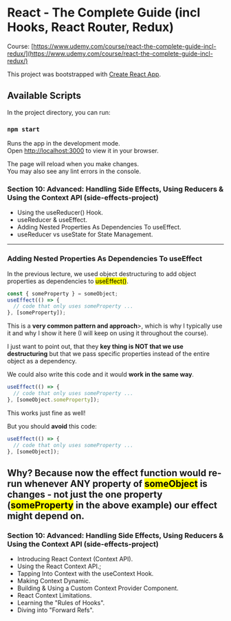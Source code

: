 # React - The Complete Guide (incl Hooks, React Router, Redux)
Course: [https://www.udemy.com/course/react-the-complete-guide-incl-redux/](https://www.udemy.com/course/react-the-complete-guide-incl-redux/)

This project was bootstrapped with [Create React App](https://github.com/facebook/create-react-app).

## Available Scripts

In the project directory, you can run:

### `npm start`

Runs the app in the development mode.\
Open [http://localhost:3000](http://localhost:3000) to view it in your browser.

The page will reload when you make changes.\
You may also see any lint errors in the console.

### Section 10: Advanced: Handling Side Effects, Using Reducers & Using the Context API (side-effects-project)
- Using the useReducer() Hook.
- useReducer & useEffect.
- Adding Nested Properties As Dependencies To useEffect.
- useReducer vs useState for State Management.
---

### Adding Nested Properties As Dependencies To useEffect
In the previous lecture, we used object destructuring to add object properties as dependencies to <mark>useEffect()</mark>.
```javascript
const { someProperty } = someObject;
useEffect(() => {
  // code that only uses someProperty ...
}, [someProperty]);
```
<p>
This is a <b>very common pattern and approach</b>>, which is why I typically use it and why I show it here (I will keep on using it throughout the course).
</p>
<p>
I just want to point out, that they <b>key thing is NOT that we use destructuring</b> but that we pass specific properties instead of the entire object as a dependency.
</p>
We could also write this code and it would <b>work in the same way</b>.

```javascript
useEffect(() => {
  // code that only uses someProperty ...
}, [someObject.someProperty]);
```
This works just fine as well!

But you should **avoid** this code:
```javascript
useEffect(() => {
  // code that only uses someProperty ...
}, [someObject]);
```
Why?
Because now the **effect function would re-run whenever ANY property** of <mark>someObject</mark> is changes - not just the one property (<mark>someProperty</mark> in the above example) our effect might depend on.
---

### Section 10: Advanced: Handling Side Effects, Using Reducers & Using the Context API (side-effects-project)
- Introducing React Context (Context API).
- Using the React Context API.;
- Tapping Into Context with the useContext Hook.
- Making Context Dynamic.
- Building & Using a Custom Context Provider Component.
- React Context Limitations.
- Learning the "Rules of Hooks".
- Diving into "Forward Refs".

<object data="public/rules-of-hooks.pdf" type="application/pdf" width="100%"></object>

